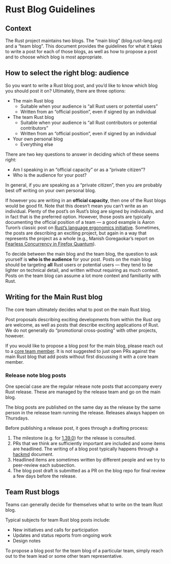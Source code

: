 # Rust Blog Guidelines

## Context

The Rust project maintains two blogs. The “main blog” (blog.rust-lang.org) and a “team blog”. This document provides the guidelines for what it takes to write a post for each of those blogs, as well as how to propose a post and to choose which blog is most appropriate.

## How to select the right blog: audience

So you want to write a Rust blog post, and you’d like to know which blog you should post it on? Ultimately, there are three options:

- The main Rust blog
    - Suitable when your audience is “all Rust users or potential users”
    - Written from an “official position”, even if signed by an individual
- The team Rust blog
    - Suitable when your audience is “all Rust contributors or potential contributors”
    - Written from an “official position”, even if signed by an individual
- Your own personal blog
    - Everything else

There are two key questions to answer in deciding which of these seems right:

- Am I speaking in an “official capacity” or as a “private citizen”?
- Who is the audience for your post?

In general, if you are speaking as a “private citizen”, then you are probably best off writing on your own personal blog.

If however you are writing in an **official capacity**, then one of the Rust blogs would be good fit. Note that this doesn’t mean you can’t write as an individual. Plenty of the post’s on Rust’s blog are signed by individuals, and in fact that is the preferred option. However, those posts are typically documenting the official position of a team — a good example is Aaron Turon’s classic post on [Rust’s language ergonomics initiative](https://blog.rust-lang.org/2017/03/02/lang-ergonomics.html). Sometimes, the posts are describing an exciting project, but again in a way that represents the project as a whole (e.g., Manish Goregaokar’s report on [Fearless Concurrency in Firefox Quantum](https://blog.rust-lang.org/2017/11/14/Fearless-Concurrency-In-Firefox-Quantum.html)).

To decide between the main blog and the team blog, the question to ask yourself is **who is the audience** for your post. Posts on the main blog should be targeting **all** Rust users or potential users — they tend to be lighter on technical detail, and written without requiring as much context. Posts on the team blog can assume a lot more context and familiarity with Rust.

## Writing for the Main Rust blog

The core team ultimately decides what to post on the main Rust blog.

Post proposals describing exciting developments from within the Rust org are welcome, as well as posts that describe exciting applications of Rust. We do not generally do “promotional cross-posting” with other projects,  however.

If you would like to propose a blog post for the main blog, please reach out to a [core team member](https://www.rust-lang.org/governance/teams/core). It is not suggested to just open PRs against the main Rust blog that add posts without first discussing it with a core team member.

### Release note blog posts

One special case are the regular release note posts that accompany
every Rust release. These are managed by the release team and go on
the main blog.

The blog posts are published on the same day as the release
by the same person in the release team running the release.
Releases always happen on Thursdays.

Before publishing a release post, it goes through a drafting process:
1. The milestone (e.g. for [1.39.0]) for the release is consulted.
2. PRs that we think are sufficiently important are included and some items are headlined.
    The writing of a blog post typically happens through a [hackmd](https://hackmd.io/) document.
3. Headlined items are sometimes written by different people and we try to peer-review each subsection.
4. The blog post draft is submitted as a PR on the blog repo for final review a few days before the release.

[1.39.0]: https://github.com/rust-lang/rust/milestone/66?closed=1

## Team Rust blogs

Teams can generally decide for themselves what to write on the team Rust blog. 

Typical subjects for team Rust blog posts include:

- New initiatives and calls for participation
- Updates and status reports from ongoing work
- Design notes

To propose a blog post for the team blog of a particular team, simply reach out to the team lead or some other team representative.
